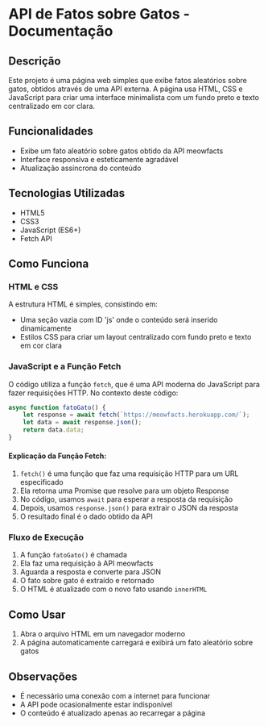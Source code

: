 
# API de Fatos sobre Gatos - Documentação

## Descrição
Este projeto é uma página web simples que exibe fatos aleatórios sobre gatos, obtidos através de uma API externa. A página usa HTML, CSS e JavaScript para criar uma interface minimalista com um fundo preto e texto centralizado em cor clara.

## Funcionalidades
- Exibe um fato aleatório sobre gatos obtido da API meowfacts
- Interface responsiva e esteticamente agradável
- Atualização assíncrona do conteúdo

## Tecnologias Utilizadas
- HTML5
- CSS3
- JavaScript (ES6+)
- Fetch API

## Como Funciona

### HTML e CSS
A estrutura HTML é simples, consistindo em:
- Uma seção vazia com ID 'js' onde o conteúdo será inserido dinamicamente
- Estilos CSS para criar um layout centralizado com fundo preto e texto em cor clara

### JavaScript e a Função Fetch

O código utiliza a função `fetch`, que é uma API moderna do JavaScript para fazer requisições HTTP. No contexto deste código:

```javascript
async function fatoGato() {
    let response = await fetch(`https://meowfacts.herokuapp.com/`);
    let data = await response.json();
    return data.data;
}
```

#### Explicação da Função Fetch:
1. `fetch()` é uma função que faz uma requisição HTTP para um URL especificado
2. Ela retorna uma Promise que resolve para um objeto Response
3. No código, usamos `await` para esperar a resposta da requisição
4. Depois, usamos `response.json()` para extrair o JSON da resposta
5. O resultado final é o dado obtido da API

### Fluxo de Execução
1. A função `fatoGato()` é chamada
2. Ela faz uma requisição à API meowfacts
3. Aguarda a resposta e converte para JSON
4. O fato sobre gato é extraído e retornado
5. O HTML é atualizado com o novo fato usando `innerHTML`

## Como Usar
1. Abra o arquivo HTML em um navegador moderno
2. A página automaticamente carregará e exibirá um fato aleatório sobre gatos

## Observações
- É necessário uma conexão com a internet para funcionar
- A API pode ocasionalmente estar indisponível
- O conteúdo é atualizado apenas ao recarregar a página
